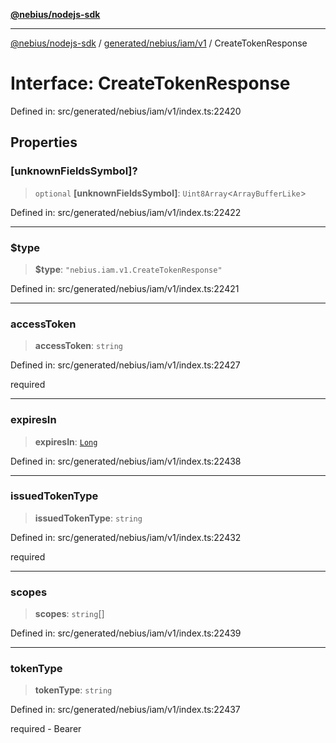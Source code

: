 [**@nebius/nodejs-sdk**](../../../../../README.md)

---

[@nebius/nodejs-sdk](../../../../../README.md) / [generated/nebius/iam/v1](../README.md) / CreateTokenResponse

# Interface: CreateTokenResponse

Defined in: src/generated/nebius/iam/v1/index.ts:22420

## Properties

### \[unknownFieldsSymbol\]?

> `optional` **\[unknownFieldsSymbol\]**: `Uint8Array`\<`ArrayBufferLike`\>

Defined in: src/generated/nebius/iam/v1/index.ts:22422

---

### $type

> **$type**: `"nebius.iam.v1.CreateTokenResponse"`

Defined in: src/generated/nebius/iam/v1/index.ts:22421

---

### accessToken

> **accessToken**: `string`

Defined in: src/generated/nebius/iam/v1/index.ts:22427

required

---

### expiresIn

> **expiresIn**: [`Long`](../../../../../runtime/protos/core/classes/Long.md)

Defined in: src/generated/nebius/iam/v1/index.ts:22438

---

### issuedTokenType

> **issuedTokenType**: `string`

Defined in: src/generated/nebius/iam/v1/index.ts:22432

required

---

### scopes

> **scopes**: `string`[]

Defined in: src/generated/nebius/iam/v1/index.ts:22439

---

### tokenType

> **tokenType**: `string`

Defined in: src/generated/nebius/iam/v1/index.ts:22437

required - Bearer
